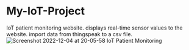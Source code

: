 # My-IoT-Project
IoT patient monitoring website.
displays real-time sensor values to the website.
import data from thingspeak to a csv file.
![Screenshot 2022-12-04 at 20-05-58 IoT Patient Monitoring](https://user-images.githubusercontent.com/103326534/205497235-6fd0c64e-95e3-40e2-9ede-57685c925da3.png)
